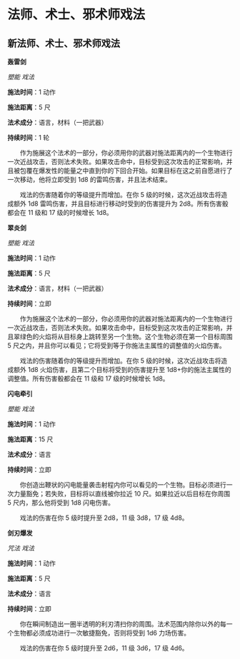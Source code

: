 # 法师、术士、邪术师戏法

## **新法师、术士、邪术师戏法**

**轰雷剑**

_塑能 戏法_

**施法时间**：1 动作

**施法距离**：5 尺

**法术成分**：语言，材料（一把武器）

**持续时间**：1 轮

　　作为施展这个法术的一部分，你必须用你的武器对施法距离内的一个生物进行一次近战攻击，否则法术失败。如果攻击命中，目标受到这次攻击的正常影响，并且被包覆在爆发性的能量之中直到你的下回合开始。如果目标在这之前自愿进行了一次移动，他将立即受到 1d8 的雷鸣伤害，并且法术结束。

　　戏法的伤害随着你的等级提升而增加。在你 5 级的时候，这次近战攻击将造成额外 1d8 雷鸣伤害，并且目标进行移动时受到的伤害提升为 2d8。所有伤害骰都会在 11 级和 17 级的时候增长 1d8。

**翠炎剑**

_塑能 戏法_

**施法时间**：1 动作

**施法距离**：5 尺

**法术成分**：语言，材料（一把武器）

**持续时间**：立即

　　作为施展这个法术的一部分，你必须用你的武器对施法距离内的一个生物进行一次近战攻击，否则法术失败。如果攻击命中，目标受到这次攻击的正常影响，并且翠绿色的火焰将从目标身上跳转至另一个生物。这个生物必须在第一个目标周围 5 尺之内，并且你可以看见；它将受到等于你施法主属性的调整值的火焰伤害。

　　戏法的伤害随着你的等级提升而增加。在你 5 级的时候，这次近战攻击将造成额外 1d8 火焰伤害，且第二个目标将受到的伤害提升至 1d8+你的施法主属性的调整值。所有伤害骰都会在 11 级和 17 级的时候增长 1d8。

**闪电牵引**

_塑能 戏法_

**施法时间**：1 动作

**施法距离**：15 尺

**法术成分**：语言

**持续时间**：立即

　　你创造出鞭状的闪电能量袭击射程内你可以看见的一个生物。目标必须进行一次力量豁免；若失败，目标将以直线被你拉近 10 尺。如果拉近以后目标在你周围 5 尺内，那么他将受到 1d8 闪电伤害。

　　戏法的伤害在你 5 级时提升至 2d8，11 级 3d8，17 级 4d8。

**剑刃爆发**

_咒法 戏法_

**施法时间**：1 动作

**施法距离**：5 尺

**法术成分**：语言

**持续时间**：立即

　　你在瞬间制造出一圈半透明的利刃清扫你的周围。法术范围内除你以外的每一个生物都必须成功进行一次敏捷豁免，否则将受到 1d6 力场伤害。

　　戏法的伤害在你 5 级时提升至 2d6，11 级 3d6，17 级 4d6。
